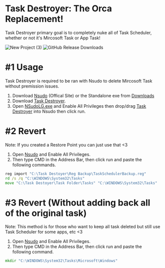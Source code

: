 # Task Destroyer: The Orca Replacement!
Task Destroyer primary goal is to completely nuke all of Task Scheduler, whether or not it's Mircosoft Task or App Task!

![New Project (3)](https://github.com/user-attachments/assets/7b18f20a-ed6f-42fc-9a28-2a8f6c1a5c94)
![GitHub Release Downloads](https://img.shields.io/github/downloads/QuakedK/Task-Destroyer/total)

# #1 Usage
Task Destroyer is required to be ran with Nsudo to delete Mircosoft Task without premission issues.

1. Download [Nsudo](https://github.com/M2TeamArchived/NSudo/releases/download/9.0-Preview1/NSudo_9.0_Preview1_9.0.2676.0.zip) (Offical Site) or the Standalone exe from [Downloads](https://github.com/QuakedK/Task-Destroyer/raw/refs/heads/main/Downloads/NSudoLG.exe)
2. Download [Task Destroyer](https://github.com/QuakedK/Task-Destroyer/releases/download/TaskSchedulerDeleter/Task-Destroyer-V1.3.bat).
3. Open [NSudoLG.exe](https://github.com/QuakedK/Task-Destroyer/raw/refs/heads/main/Downloads/NSudoLG.exe) and Enable All Privileges then drop/drag [Task Destroyer](https://github.com/QuakedK/Task-Destroyer/releases/download/TaskSchedulerDeleter/Task-Destroyer-V1.3.bat) into Nsudo then click run.

# #2 Revert
Note: If you created a Restore Point you can just use that <3

1. Open [Nsudo](https://github.com/QuakedK/Task-Destroyer/raw/refs/heads/main/Downloads/NSudoLG.exe) and Enable All Privileges.
2. Then type CMD in the Address Bar, then click run and paste the following commands.
```bat
reg import "C:\Task Destoyer\Reg Backup\TaskSchedulerBackup.reg"
rd /s /q "C:\WINDOWS\System32\Tasks"
move "C:\Task Destoyer\Task Folder\Tasks" "C:\WINDOWS\System32\Tasks"
```
# #3 Revert (Without adding back all of the original task)
Note: This method is for those who want to keep all task deleted but still use Task Scheduler for some apps, etc <3

1. Open [Nsudo](https://github.com/QuakedK/Task-Destroyer/raw/refs/heads/main/Downloads/NSudoLG.exe) and Enable All Privileges.
2. Then type CMD in the Address Bar, then click run and paste the following command.
```bat
mkdir "C:\WINDOWS\System32\Tasks\Microsoft\Windows"
```
